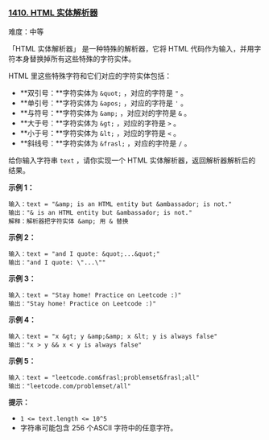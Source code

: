### [1410\. HTML 实体解析器](https://leetcode.cn/problems/html-entity-parser/)

难度：中等

「HTML 实体解析器」 是一种特殊的解析器，它将 HTML 代码作为输入，并用字符本身替换掉所有这些特殊的字符实体。

HTML 里这些特殊字符和它们对应的字符实体包括：

-   **双引号：**字符实体为 `&quot;` ，对应的字符是 `"` 。
-   **单引号：**字符实体为 `&apos;` ，对应的字符是 `'` 。
-   **与符号：**字符实体为 `&amp;` ，对应对的字符是 `&` 。
-   **大于号：**字符实体为 `&gt;` ，对应的字符是 `>` 。
-   **小于号：**字符实体为 `&lt;` ，对应的字符是 `<` 。
-   **斜线号：**字符实体为 `&frasl;` ，对应的字符是 `/` 。

给你输入字符串 `text` ，请你实现一个 HTML 实体解析器，返回解析器解析后的结果。

**示例 1：**

```
输入：text = "&amp; is an HTML entity but &ambassador; is not."
输出："& is an HTML entity but &ambassador; is not."
解释：解析器把字符实体 &amp; 用 & 替换
```

**示例 2：**

```
输入：text = "and I quote: &quot;...&quot;"
输出："and I quote: \"...\""
```

**示例 3：**

```
输入：text = "Stay home! Practice on Leetcode :)"
输出："Stay home! Practice on Leetcode :)"
```

**示例 4：**

```
输入：text = "x &gt; y &amp;&amp; x &lt; y is always false"
输出："x > y && x < y is always false"
```

**示例 5：**

```
输入：text = "leetcode.com&frasl;problemset&frasl;all"
输出："leetcode.com/problemset/all"
```

**提示：**

-   `1 <= text.length <= 10^5`
-   字符串可能包含 256 个ASCII 字符中的任意字符。
